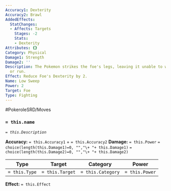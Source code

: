 ```yaml
---
Accuracy1: Dexterity
Accuracy2: Brawl
AddedEffects:
  StatChanges:
  - Affects: Targets
    Stages: -2
    Stats:
    - Dexterity
Attributes: {}
Category: Physical
Damage1: Strength
Damage2: ''
Description: The Pokemon strikes the foe's legs, leaving it unable to walk normally
  or run.
Effect: Reduce Foe's Dexterity by 2.
Name: Low Sweep
Power: 2
Target: Foe
Type: Fighting
---
```


#PokeroleSRD/Moves

### `= this.name`
*`= this.Description`*

**Accuracy:** `= this.Accuracy1` + `= this.Accuracy2`
**Damage:** `= this.Power` `= choice(length(this.Damage1)=0, "","\+ "+ this.Damage1)` `= choice(length(this.Damage2)=0, "","\+ "+ this.Damage2)`

| Type          | Target          | Category          | Power          |
| ------------- | --------------- | ----------------  | -------------- |
| `= this.Type` | `= this.Target` | `= this.Category` | `= this.Power` | 

**Effect:** `= this.Effect`